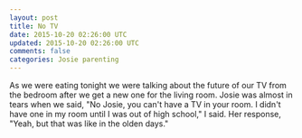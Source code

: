 ```yaml
---           
layout: post
title: No TV
date: 2015-10-20 02:26:00 UTC
updated: 2015-10-20 02:26:00 UTC
comments: false
categories: Josie parenting
---
```

As we were eating tonight we were talking about the future of our TV from the bedroom after we get a new one for the living room. Josie was almost in tears when we said, "No Josie, you can't have a TV in your room. I didn't have one in my room until I was out of high school," I said. Her response, "Yeah, but that was like in the olden days." 
